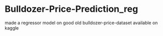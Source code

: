# Bulldozer-Price-Prediction_reg
made a regressor model on good old bulldozer-price-dataset available on kaggle
